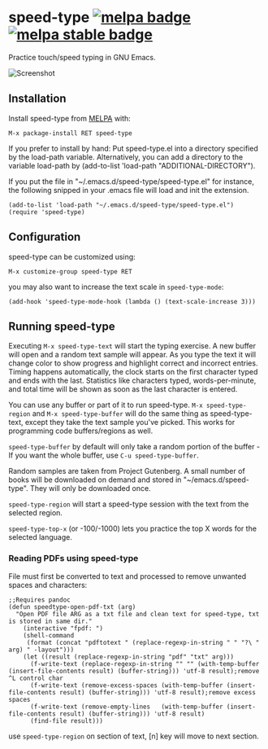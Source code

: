 # speed-type [![melpa badge][melpa-badge]][melpa-link] [![melpa stable badge][melpa-stable-badge]][melpa-stable-link]

Practice touch/speed typing in GNU Emacs.

![Screenshot](https://raw.github.com/dakra/speed-type/master/speed-type-screen-shot.png)

## Installation

Install speed-type from [MELPA](melpa.org) with:

```
M-x package-install RET speed-type
```

If you prefer to install by hand: Put speed-type.el into a directory specified
by the load-path variable. Alternatively, you can add a directory to the
variable load-path by (add-to-list 'load-path "ADDITIONAL-DIRECTORY").

If you put the file in "~/.emacs.d/speed-type/speed-type.el" for instance, the
following snipped in your .emacs file will load and init the extension.

```emacs-lisp
(add-to-list 'load-path "~/.emacs.d/speed-type/speed-type.el")
(require 'speed-type)
```

## Configuration

speed-type can be customized using:

```
M-x customize-group speed-type RET
```

you may also want to increase the text scale in `speed-type-mode`:
```
(add-hook 'speed-type-mode-hook (lambda () (text-scale-increase 3)))
```

## Running speed-type

Executing `M-x speed-type-text` will start the typing exercise. A new buffer will
open and a random text sample will appear. As you type the text it will change
color to show progress and highlight correct and incorrect entries. Timing
happens automatically, the clock starts on the first character typed and ends
with the last. Statistics like characters typed, words-per-minute, and total
time will be shown as soon as the last character is entered.

You can use any buffer or part of it to run speed-type. `M-x speed-type-region`
and `M-x speed-type-buffer` will do the same thing as speed-type-text, except they
take the text sample you've picked.
This works for programming code buffers/regions as well.

`speed-type-buffer` by default will only take a random portion of the buffer - If
you want the whole buffer, use `C-u speed-type-buffer`.

Random samples are taken from Project Gutenberg. A small number of books will be
downloaded on demand and stored in "~/emacs.d/speed-type". They will only be
downloaded once.

`speed-type-region` will start a speed-type session with the text from
the selected region.

`speed-type-top-x` (or -100/-1000) lets you practice the top X words
for the selected language.

### Reading PDFs using speed-type
File must first be converted to text and processed to remove unwanted spaces and characters:
```
;;Requires pandoc
(defun speedtype-open-pdf-txt (arg)
  "Open PDF file ARG as a txt file and clean text for speed-type, txt is stored in same dir."
    (interactive "fpdf: ")
    (shell-command
     (format (concat "pdftotext " (replace-regexp-in-string " " "?\ " arg) " -layout")))
    (let ((result (replace-regexp-in-string "pdf" "txt" arg)))
      (f-write-text (replace-regexp-in-string "" "" (with-temp-buffer (insert-file-contents result) (buffer-string))) 'utf-8 result);remove ^L control char
      (f-write-text (remove-excess-spaces (with-temp-buffer (insert-file-contents result) (buffer-string))) 'utf-8 result);remove excess spaces
      (f-write-text (remove-empty-lines   (with-temp-buffer (insert-file-contents result) (buffer-string))) 'utf-8 result)
      (find-file result)))
```
use `speed-type-region` on section of text, [n] key will move to next section.

[melpa-link]: https://melpa.org/#/speed-type
[melpa-stable-link]: https://stable.melpa.org/#/speed-type
[melpa-badge]: https://melpa.org/packages/speed-type-badge.svg
[melpa-stable-badge]: https://stable.melpa.org/packages/speed-type-badge.svg
